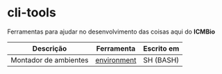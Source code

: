 cli-tools
========= 
Ferramentas para ajudar no desenvolvimento das coisas aqui do **ICMBio**


Descrição | Ferramenta | Escrito em
--------- | ---------- | ----------
Montador de ambientes | [environment](/environment) | SH (BASH)

